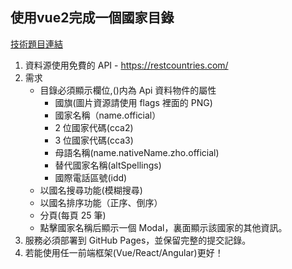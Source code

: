 ## 使用vue2完成一個國家目錄

[技術題目連結](https://docs.google.com/forms/d/e/1FAIpQLSfs4Gb8fX7wmywKvwr_56YL3UgjAvqwfgMY3ZxbxGjC8p0sHg/viewform)

1. 資料源使用免費的 API - https://restcountries.com/
2. 需求
   - 目錄必須顯示欄位,()内為 Api 資料物件的屬性
     - 國旗(圖片資源請使用 flags 裡面的 PNG)
     - 國家名稱（name.official）
     - 2 位國家代碼(cca2)
     - 3 位國家代碼(cca3)
     - 母語名稱(name.nativeName.zho.official)
     - 替代國家名稱(altSpellings)
     - 國際電話區號(idd)
   - 以國名搜尋功能(模糊搜尋)
   - 以國名排序功能（正序、倒序）
   - 分頁(每頁 25 筆)
   - 點擊國家名稱后顯示一個 Modal，裏面顯示該國家的其他資訊。
3. 服務必須部署到 GitHub Pages，並保留完整的提交記錄。
4. 若能使用任一前端框架(Vue/React/Angular)更好！
